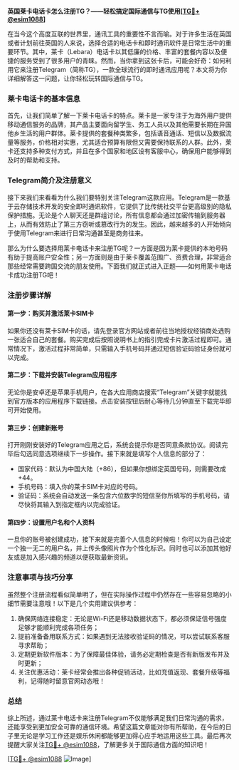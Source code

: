 **英国莱卡电话卡怎么注册TG？——轻松搞定国际通信与TG使用[[TG💪+ @esim1088](https://t.me/s/esim1088)]**

在当今这个高度互联的世界里，通讯工具的重要性不言而喻。对于许多生活在英国或者计划前往英国的人来说，选择合适的电话卡和即时通讯软件是日常生活中的重要环节。其中，莱卡（Lebara）电话卡以其低廉的价格、丰富的套餐内容以及便捷的服务受到了很多用户的青睐。然而，当你拿到这张卡后，可能会好奇：如何利用它来注册Telegram（简称TG），一款全球流行的即时通讯应用呢？本文将为你详细解答这一问题，让你轻松玩转国际通信与TG。

### 莱卡电话卡的基本信息

首先，让我们简单了解一下莱卡电话卡的特点。莱卡是一家专注于为海外用户提供移动通信服务的品牌，其产品主要面向留学生、务工人员以及其他需要长期在异国他乡生活的用户群体。莱卡提供的套餐种类繁多，包括语音通话、短信以及数据流量等服务，价格相对实惠，尤其适合预算有限但又需要保持联系的人群。此外，莱卡还支持多种支付方式，并且在多个国家和地区设有客服中心，确保用户能够得到及时的帮助和支持。

### Telegram简介及注册意义

接下来我们来看看为什么我们要特别关注Telegram这款应用。Telegram是一款基于云存储技术开发的安全即时通讯软件，它提供了比传统社交平台更高级别的隐私保护措施。无论是个人聊天还是群组讨论，所有信息都会通过加密传输到服务器上，从而有效防止了第三方窃听或篡改行为的发生。因此，越来越多的人开始倾向于使用Telegram来进行日常沟通甚至是商务往来。

那么为什么要选择用莱卡电话卡来注册TG呢？一方面是因为莱卡提供的本地号码有助于提高账户安全性；另一方面则是由于莱卡覆盖范围广、资费合理，非常适合那些经常需要跨国交流的朋友使用。下面我们就正式进入正题——如何用莱卡电话卡成功注册TG吧！

### 注册步骤详解

#### 第一步：购买并激活莱卡SIM卡
如果你还没有莱卡SIM卡的话，请先登录官方网站或者前往当地授权经销商处选购一张适合自己的套餐。购买完成后按照说明书上的指引完成卡片激活过程即可。通常情况下，激活过程非常简单，只需输入手机号码并通过短信验证码验证身份就可以完成。

#### 第二步：下载并安装Telegram应用程序
无论你是安卓还是苹果手机用户，在各大应用商店搜索“Telegram”关键字就能找到官方版本的应用程序下载链接。点击安装按钮后耐心等待几分钟直至下载完毕即可开始使用。

#### 第三步：创建新账号
打开刚刚安装好的Telegram应用之后，系统会提示你是否同意条款协议。阅读完毕后勾选同意选项继续下一步操作。接下来就是填写个人信息的部分了：
- 国家代码：默认为中国大陆（+86），但如果你想绑定英国号码，则需要改成+44。
- 手机号码：填入你的莱卡SIM卡对应的号码。
- 验证码：系统会自动发送一条包含六位数字的短信至你所填写的手机号码，请尽快将其输入到指定框内以完成验证。

#### 第四步：设置用户名和个人资料
一旦你的账号被创建成功，接下来就是完善个人信息的时候啦！你可以为自己设定一个独一无二的用户名，并上传头像照片作为个性化标识。同时也可以添加其他好友或是加入感兴趣的频道以便获取最新资讯。

### 注意事项与技巧分享

虽然整个注册流程看似简单明了，但在实际操作过程中仍然存在一些容易忽略的小细节需要注意哦！以下是几个实用建议供参考：

1. 确保网络连接稳定：无论是Wi-Fi还是移动数据状态下，都必须保证信号强度足够才能顺利完成各项任务；
2. 提前准备备用联系方式：如果遇到无法接收验证码的情况，可以尝试联系客服寻求帮助；
3. 定期更新软件版本：为了保障最佳体验，请务必定期检查是否有新版发布并及时更新；
4. 关注优惠活动：莱卡经常会推出各种促销活动，比如充值返现、套餐升级等福利，记得随时留意官网动态哦！

### 总结

综上所述，通过莱卡电话卡来注册Telegram不仅能够满足我们日常沟通的需求，还能享受到更加安全可靠的通信环境。希望这篇文章能对你有所帮助，在今后的日子里无论是学习工作还是娱乐休闲都能够更加得心应手地运用这些工具。最后再次提醒大家关注[TG💪+ @esim1088](https://t.me/s/esim1088)，了解更多关于国际通信方面的知识吧！

[[TG💪+ @esim1088](https://t.me/s/esim1088) ![Image](https://i.postimg.cc/4NQfJmqS/Snipaste-2025-05-13-00-14-12.png)]